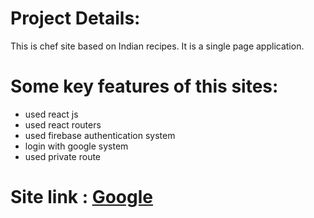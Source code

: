 # Project Details:
This is chef site based on Indian recipes. It is a single page application.
# Some key features of this sites:
- used react js
- used react routers
- used firebase authentication system
- login with google system
- used private route
# Site link : <a href="https://www.google.com/" target="_blank">Google</a>